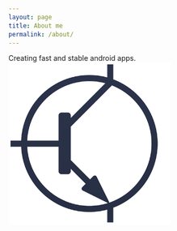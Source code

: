 ```yaml
---
layout: page
title: About me
permalink: /about/
---
```


Creating fast and  stable android apps. 
<img src="art/el3.png" width="320" />
